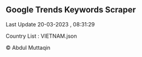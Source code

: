 

## Google Trends Keywords Scraper 
 
Last Update 20-03-2023 , 08:31:29

Country List :
VIETNAM.json



© Abdul Muttaqin 
